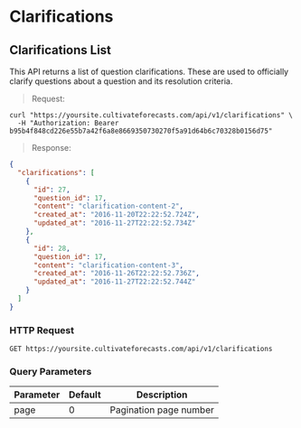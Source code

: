 
# Clarifications

## Clarifications List

This API returns a list of question clarifications. These are used to officially clarify questions about a question and its resolution criteria.


> Request:

```shell
curl "https://yoursite.cultivateforecasts.com/api/v1/clarifications" \
  -H "Authorization: Bearer b95b4f848cd226e55b7a42f6a8e8669350730270f5a91d64b6c70328b0156d75"
```

> Response:

```json
{
  "clarifications": [
    {
      "id": 27,
      "question_id": 17,
      "content": "clarification-content-2",
      "created_at": "2016-11-20T22:22:52.724Z",
      "updated_at": "2016-11-27T22:22:52.734Z"
    },
    {
      "id": 28,
      "question_id": 17,
      "content": "clarification-content-3",
      "created_at": "2016-11-26T22:22:52.736Z",
      "updated_at": "2016-11-27T22:22:52.744Z"
    }
  ]
}
```

### HTTP Request

`GET https://yoursite.cultivateforecasts.com/api/v1/clarifications`

### Query Parameters

Parameter | Default | Description
--------- | ------- | -----------
page | 0 | Pagination page number
